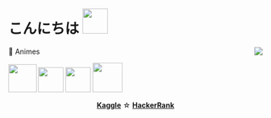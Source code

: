 # こんにちは <img src="https://c.tenor.com/twfR7wm9zs4AAAAi/mafumafu-cute.gif" width="50px"> 

<img align='right' src = "https://github-readme-stats.vercel.app/api/top-langs/?username=desyka-s&layout=compact&theme=white"> 

📜 Animes

<img src="https://i.pinimg.com/564x/09/d8/46/09d846defa1c9e03afe5bc5b9013fb74.jpg" width="55.5px"> <img src="https://i.pinimg.com/564x/f2/55/65/f2556524159c17b7b4498d5534ec06de.jpg" width="50px"> <img src="https://i.pinimg.com/564x/81/a2/9e/81a29ed5c477634b9355cea806f32e0a.jpg" width="50px"> <img src="https://i.pinimg.com/564x/5d/a6/00/5da6001d50b72770b15d2cd0db232521.jpg" width="59px">

<p align="center"> 
  <strong><a href="https://www.kaggle.com/desykaadji">Kaggle</a></strong> ☆
  <strong><a href="https://www.hackerrank.com/adjiii">HackerRank</a></strong>
</p> 

<!---
desyka-s/desyka-s is a ✨ special ✨ repository because its `README.md` (this file) appears on your GitHub profile.
You can click the Preview link to take a look at your changes.
--->
